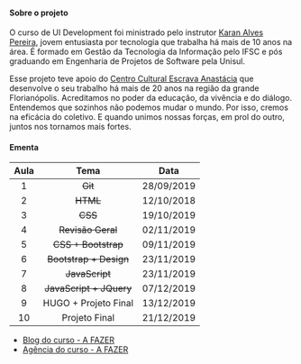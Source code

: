 #### Sobre o projeto
O curso de UI Development foi ministrado pelo instrutor [Karan Alves Pereira](https://www.linkedin.com/in/karanalpe/), jovem entusiasta por tecnologia que trabalha há mais de 10 anos na área. É formado em Gestão da Tecnologia da Informação pelo IFSC e pós graduando em Engenharia de Projetos de Software pela Unisul.

Esse projeto teve apoio do [Centro Cultural Escrava Anastácia](http://ccea.org.br/) que desenvolve o seu trabalho há mais de 20 anos na região da grande Florianópolis. Acreditamos no poder da educação, da vivência e do diálogo. Entendemos que sozinhos não podemos mudar o mundo. Por isso, cremos na eficácia do coletivo. E quando unimos nossas forças, em prol do outro, juntos nos tornamos mais fortes.


#### Ementa
| Aula   |      Tema            |  Data          |
|:-:|:-------------------------:|:--------------:|
| 1 |  ~~Git~~                  | 28/09/2019 |
| 2 |  ~~HTML~~                 | 12/10/2018 |
| 3 |  ~~CSS~~                  | 19/10/2019 |
| 4 |  ~~Revisão Geral~~        | 02/11/2019 |
| 5 |  ~~CSS + Bootstrap~~      | 09/11/2019 |
| 6 |  ~~Bootstrap + Design~~   | 23/11/2019 |
| 7 |  ~~JavaScript~~           | 23/11/2019 |
| 8 |  ~~JavaScript + JQuery~~  | 07/12/2019 |
| 9 |  HUGO + Projeto Final     | 13/12/2019 |
|10 |  Projeto Final            | 21/12/2019 |


* [Blog do curso - A FAZER](https://cursosticcea.github.io/curso-ui-development-1/projeto-final/blog/index.html)
* [Agência do curso - A FAZER ](https://cursosticcea.github.io/curso-ui-development-1/projeto-final/agencia/index.html)
